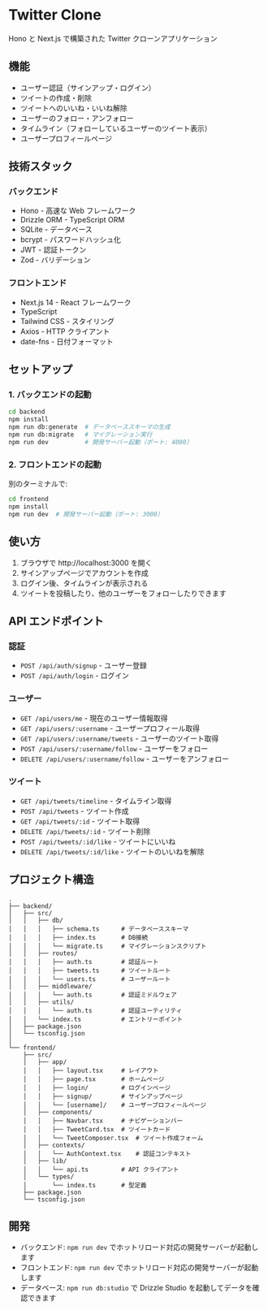 # Twitter Clone

Hono と Next.js で構築された Twitter クローンアプリケーション

## 機能

- ユーザー認証（サインアップ・ログイン）
- ツイートの作成・削除
- ツイートへのいいね・いいね解除
- ユーザーのフォロー・アンフォロー
- タイムライン（フォローしているユーザーのツイート表示）
- ユーザープロフィールページ

## 技術スタック

### バックエンド
- Hono - 高速な Web フレームワーク
- Drizzle ORM - TypeScript ORM
- SQLite - データベース
- bcrypt - パスワードハッシュ化
- JWT - 認証トークン
- Zod - バリデーション

### フロントエンド
- Next.js 14 - React フレームワーク
- TypeScript
- Tailwind CSS - スタイリング
- Axios - HTTP クライアント
- date-fns - 日付フォーマット

## セットアップ

### 1. バックエンドの起動

```bash
cd backend
npm install
npm run db:generate  # データベーススキーマの生成
npm run db:migrate   # マイグレーション実行
npm run dev          # 開発サーバー起動（ポート: 4000）
```

### 2. フロントエンドの起動

別のターミナルで:

```bash
cd frontend
npm install
npm run dev  # 開発サーバー起動（ポート: 3000）
```

## 使い方

1. ブラウザで http://localhost:3000 を開く
2. サインアップページでアカウントを作成
3. ログイン後、タイムラインが表示される
4. ツイートを投稿したり、他のユーザーをフォローしたりできます

## API エンドポイント

### 認証
- `POST /api/auth/signup` - ユーザー登録
- `POST /api/auth/login` - ログイン

### ユーザー
- `GET /api/users/me` - 現在のユーザー情報取得
- `GET /api/users/:username` - ユーザープロフィール取得
- `GET /api/users/:username/tweets` - ユーザーのツイート取得
- `POST /api/users/:username/follow` - ユーザーをフォロー
- `DELETE /api/users/:username/follow` - ユーザーをアンフォロー

### ツイート
- `GET /api/tweets/timeline` - タイムライン取得
- `POST /api/tweets` - ツイート作成
- `GET /api/tweets/:id` - ツイート取得
- `DELETE /api/tweets/:id` - ツイート削除
- `POST /api/tweets/:id/like` - ツイートにいいね
- `DELETE /api/tweets/:id/like` - ツイートのいいねを解除

## プロジェクト構造

```
.
├── backend/
│   ├── src/
│   │   ├── db/
│   │   │   ├── schema.ts      # データベーススキーマ
│   │   │   ├── index.ts       # DB接続
│   │   │   └── migrate.ts     # マイグレーションスクリプト
│   │   ├── routes/
│   │   │   ├── auth.ts        # 認証ルート
│   │   │   ├── tweets.ts      # ツイートルート
│   │   │   └── users.ts       # ユーザールート
│   │   ├── middleware/
│   │   │   └── auth.ts        # 認証ミドルウェア
│   │   ├── utils/
│   │   │   └── auth.ts        # 認証ユーティリティ
│   │   └── index.ts           # エントリーポイント
│   ├── package.json
│   └── tsconfig.json
│
└── frontend/
    ├── src/
    │   ├── app/
    │   │   ├── layout.tsx     # レイアウト
    │   │   ├── page.tsx       # ホームページ
    │   │   ├── login/         # ログインページ
    │   │   ├── signup/        # サインアップページ
    │   │   └── [username]/    # ユーザープロフィールページ
    │   ├── components/
    │   │   ├── Navbar.tsx     # ナビゲーションバー
    │   │   ├── TweetCard.tsx  # ツイートカード
    │   │   └── TweetComposer.tsx  # ツイート作成フォーム
    │   ├── contexts/
    │   │   └── AuthContext.tsx    # 認証コンテキスト
    │   ├── lib/
    │   │   └── api.ts         # API クライアント
    │   └── types/
    │       └── index.ts       # 型定義
    ├── package.json
    └── tsconfig.json
```

## 開発

- バックエンド: `npm run dev` でホットリロード対応の開発サーバーが起動します
- フロントエンド: `npm run dev` でホットリロード対応の開発サーバーが起動します
- データベース: `npm run db:studio` で Drizzle Studio を起動してデータを確認できます
